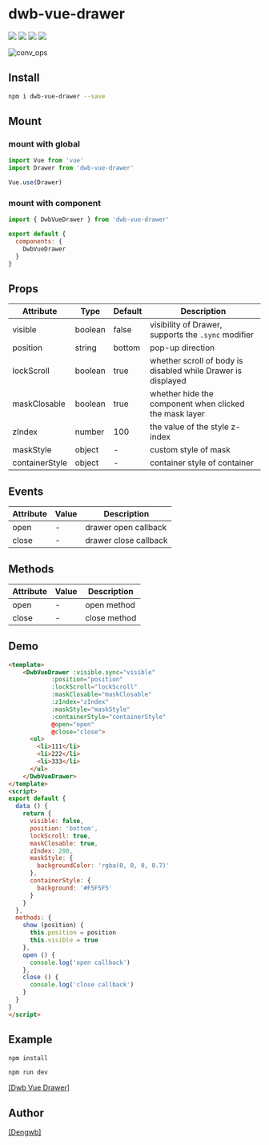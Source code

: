 # dwb-vue-drawer

[![](https://img.shields.io/badge/vue-2.x-green.svg)]()
[![](https://img.shields.io/npm/v/dwb-vue-drawer.svg?style=flat)](https://www.npmjs.com/package/dwb-vue-drawer)
[![](https://img.shields.io/npm/dt/dwb-vue-drawer.svg)](https://www.npmjs.com/package/dwb-vue-drawer)
[![](https://img.shields.io/github/stars/dengwb1991/dwb-vue-drawer.svg?style=social&label=Stars)]()

![conv_ops](http://vuetool.dengwb.com/static/ezgif-3-00986149a9.gif)

## Install

``` bash
npm i dwb-vue-drawer --save
```

## Mount

### mount with global

``` javascript
import Vue from 'vue'
import Drawer from 'dwb-vue-drawer'

Vue.use(Drawer)
```

### mount with component

``` javascript
import { DwbVueDrawer } from 'dwb-vue-drawer'

export default {
  components: {
    DwbVueDrawer
  }
}
```

## Props

 Attribute | Type | Default | Description 
 --- | ---  | --- | --- 
 visible  | boolean | false | visibility of Drawer, supports the `.sync` modifier
 position | string | bottom | pop-up direction
 lockScroll | boolean | true | whether scroll of body is disabled while Drawer is displayed
 maskClosable | boolean | true | whether hide the component when clicked the mask layer
 zIndex | number | 100 | the value of the style z-index
 maskStyle | object | - | custom style of mask
 containerStyle | object | - | container style of container

## Events

Attribute | Value | Description
---- | --- | ---
open | - | drawer open callback
close | - | drawer close callback

## Methods

Attribute  | Value | Description
---- | --- | ---
open | - | open method
close | - | close method

## Demo

```html
<template>
    <DwbVueDrawer :visible.sync="visible"
            :position="position"
            :lockScroll="lockScroll"
            :maskClosable="maskClosable"
            :zIndex="zIndex"
            :maskStyle="maskStyle"
            :containerStyle="containerStyle"
            @open="open"
            @close="close">
      <ul>
        <li>111</li>
        <li>222</li>
        <li>333</li>
      </ul>
    </DwbVueDrawer>
</template>
<script>
export default {
  data () {
    return {
      visible: false,
      position: 'bottom',
      lockScroll: true,
      maskClosable: true,
      zIndex: 200,
      maskStyle: {
        backgroundColor: 'rgba(0, 0, 0, 0.7)'
      },
      containerStyle: {
        background: '#F5F5F5'
      }
    }
  },
  methods: {
    show (position) {
      this.position = position
      this.visible = true
    },
    open () {
      console.log('open callback')
    },
    close () {
      console.log('close callback')
    }
  }
}
</script>
```


## Example
```bash
npm install

npm run dev
```

[[Dwb Vue Drawer]](http://vuetool.dengwb.com/#/drawer)

## Author
[[Dengwb]](http://www.dengwb.com/app/welcome.html)
